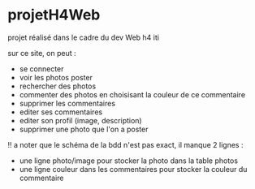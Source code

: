 # projetH4Web
projet réalisé dans le cadre du dev Web h4 iti

sur ce site, on peut :
  * se connecter
  * voir les photos poster
  * rechercher des photos
  * commenter des photos en choisisant la couleur de ce commentaire
  * supprimer les commentaires
  * editer ses commentaires
  * editer son profil (image, description)
  * supprimer une photo que l'on a poster
  
 !! a noter que le schéma de la bdd n'est pas exact, il manque 2 lignes :
  * une ligne photo/image pour stocker la photo dans la table photos
  * une ligne couleur dans les commentaires pour stocker la couleur du commentaire
